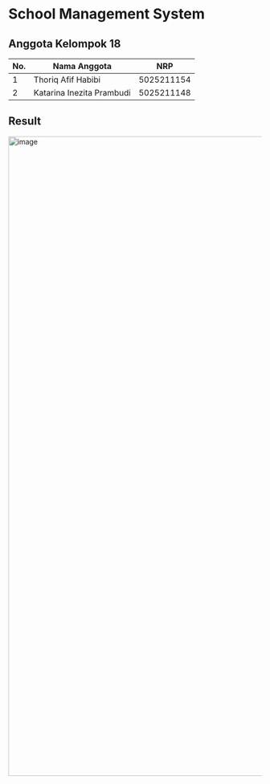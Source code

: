 # School Management System

## Anggota Kelompok 18

| No.  | Nama Anggota       | NRP          |
|------|--------------------|--------------|
| 1    |Thoriq Afif Habibi           | 5025211154   |
| 2    | Katarina Inezita Prambudi         | 5025211148   |

## Result
<img width="1274" alt="image" src="https://github.com/vronnn/Modul2_Probstat_5025211142/assets/105977864/cd9eb280-7143-4d40-bef8-d18ecfbcf33a">


